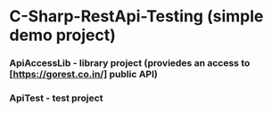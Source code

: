 # C-Sharp-RestApi-Testing (simple demo project)

### ApiAccessLib - library project (proviedes an access to [https://gorest.co.in/] public API)
### ApiTest - test project
